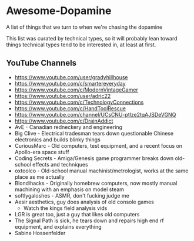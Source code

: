 # Awesome-Dopamine
A list of things that we turn to when we're chasing the dopamine

This list was curated by technical types, so it will probably lean toward things technical types tend to be interested in, at least at first.

## YouTube Channels
* https://www.youtube.com/user/gradyhillhouse
* https://www.youtube.com/c/smartereveryday
* https://www.youtube.com/c/ModernVintageGamer
* https://www.youtube.com/user/adric22
* https://www.youtube.com/c/TechnologyConnections
* https://www.youtube.com/c/HandToolRescue
* https://www.youtube.com/channel/UCsCNU-ptlze2tqAJSDeVGNQ
* https://www.youtube.com/c/DrainAddict
* AvE - Canadian redneckery and engineering
* Big Clive - Electrical tradesman tears down questionable Chinese electronics and builds blinky things
* CuriousMarc - Old computers, test equipment, and a recent focus on Apollo-era space stuff
* Coding Secrets - Amiga/Genesis game programmer breaks down old-school effects and techniques
* oxtoolco - Old-school manual machinist/metrologist, works at the same place as me actually
* Blondihacks - Originally homebrew computers, now mostly manual machining with an emphasis on model steam
* softlygaloshes - ASMR, don't fucking judge me
* Aesir aesthetics, guy does analysis of old console games 
  * Watch the kings field analysis vids
* LGR is great too, just a guy that likes old computers 
* The Signal Path is sick, he tears down and repairs high end rf equipment, and explains everything 
* Sabine Hossenfelder
